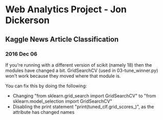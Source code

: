 # Web Analytics Project - Jon Dickerson
## Kaggle News Article Classification
### 2016 Dec 06

If you're running with a different version of scikit (namely 18) then the modules have changed a bit.
GridSearchCV (used in 03-tune_winner.py) won't work because they moved where that module is.

You can fix this by doing the following:
  - Changing "from sklearn.grid_search import GridSearchCV" to "from sklearn.model_selection import GridSearchCV"
  - Disabling the print statement "print(tuned_clf.grid_scores_)", as the attribute has changed names